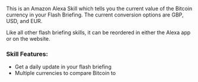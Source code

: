 This is an Amazon Alexa Skill which tells you the current value of the Bitcoin currency in your Flash Briefing. The current conversion options are GBP, USD, and EUR.

Like all other flash briefing skills, it can be reordered in either the Alexa app or on the website.

### Skill Features:
- Get a daily update in your flash briefing
- Multiple currencies to compare Bitcoin to